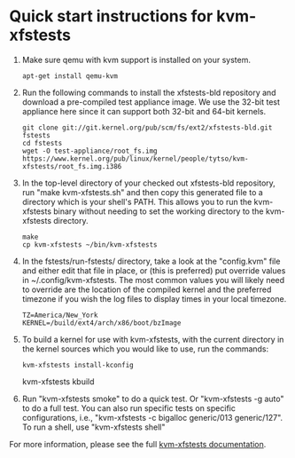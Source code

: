 # Quick start instructions for kvm-xfstests

1.  Make sure qemu with kvm support is installed on your system.

        apt-get install qemu-kvm

2.  Run the following commands to install the xfstests-bld repository
    and download a pre-compiled test appliance image.  We use the
    32-bit test appliance here since it can support both 32-bit and
    64-bit kernels.

        git clone git://git.kernel.org/pub/scm/fs/ext2/xfstests-bld.git fstests
        cd fstests
        wget -O test-appliance/root_fs.img https://www.kernel.org/pub/linux/kernel/people/tytso/kvm-xfstests/root_fs.img.i386

3.  In the top-level directory of your checked out xfstests-bld
    repository, run "make kvm-xfstests.sh" and then copy this
    generated file to a directory which is your shell's PATH.  This
    allows you to run the kvm-xfstests binary without needing to set
    the working directory to the kvm-xfstests directory.

        make
        cp kvm-xfstests ~/bin/kvm-xfstests

4.  In the fstests/run-fstests/ directory, take a look at the
    "config.kvm" file and either edit that file in place, or (this is
    preferred) put override values in ~/.config/kvm-xfstests.  The
    most common values you will likely need to override are the
    location of the compiled kernel and the preferred timezone if you
    wish the log files to display times in your local timezone.

        TZ=America/New_York
        KERNEL=/build/ext4/arch/x86/boot/bzImage

5.  To build a kernel for use with kvm-xfstests, with the current
    directory in the kernel sources which you would like to use, run
    the commands:

        kvm-xfstests install-kconfig
	kvm-xfstests kbuild

6.  Run "kvm-xfstests smoke" to do a quick test.  Or "kvm-xfstests
    -g auto" to do a full test.  You can also run specific tests on
    specific configurations, i.e., "kvm-xfstests -c bigalloc
    generic/013 generic/127".   To run a shell, use "kvm-xfstests shell"

For more information, please see the full [kvm-xfstests
documentation](kvm-xfstests.md).
